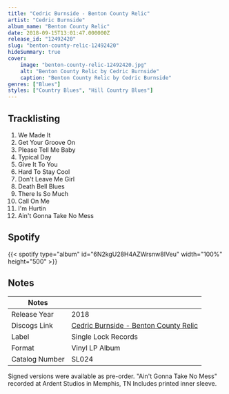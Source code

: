 ```yaml
---
title: "Cedric Burnside - Benton County Relic"
artist: "Cedric Burnside"
album_name: "Benton County Relic"
date: 2018-09-15T13:01:47.000000Z
release_id: "12492420"
slug: "benton-county-relic-12492420"
hideSummary: true
cover:
    image: "benton-county-relic-12492420.jpg"
    alt: "Benton County Relic by Cedric Burnside"
    caption: "Benton County Relic by Cedric Burnside"
genres: ["Blues"]
styles: ["Country Blues", "Hill Country Blues"]
---
```


## Tracklisting
1. We Made It
2. Get Your Groove On
3. Please Tell Me Baby
4. Typical Day
5. Give It To You
6. Hard To Stay Cool
7. Don't Leave Me Girl
8. Death Bell Blues
9. There Is So Much
10. Call On Me
11. I'm Hurtin
12. Ain't Gonna Take No Mess


## Spotify
{{< spotify type="album" id="6N2kgU28H4AZWrsnw8IVeu" width="100%" height="500" >}}



## Notes
| Notes          |             |
| ---------------| ----------- |
| Release Year   | 2018 |
| Discogs Link   | [Cedric Burnside - Benton County Relic](https://www.discogs.com/release/12492420-Cedric-Burnside-Benton-County-Relic) |
| Label          | Single Lock Records |
| Format         | Vinyl LP Album |
| Catalog Number | SL024 |

Signed versions were available as pre-order.
"Ain't Gonna Take No Mess" recorded at Ardent Studios in Memphis, TN
Includes printed inner sleeve. 
